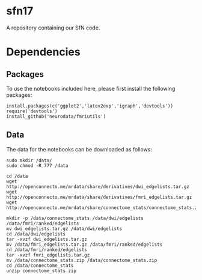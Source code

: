 # sfn17
A repository containing our SfN code. 

# Dependencies

## Packages

To use the notebooks included here, please first install the following packages:

```
install.packages(c('ggplot2','latex2exp','igraph','devtools'))
require('devtools')
install_github('neurodata/fmriutils')
```

## Data

The data for the notebooks can be downloaded as follows:

```
sudo mkdir /data/
sudo chmod -R 777 /data

cd /data
wget http://openconnecto.me/mrdata/share/derivatives/dwi_edgelists.tar.gz
wget http://openconnecto.me/mrdata/share/derivatives/fmri_edgelists.tar.gz
wget http://openconnecto.me/mrdata/share/connectome_stats/connectome_stats.zip

mkdir -p /data/connectome_stats /data/dwi/edgelists /data/fmri/ranked/edgelists
mv dwi_edgelists.tar.gz /data/dwi/edgelists
cd /data/dwi/edgelists
tar -xvzf dwi_edgelists.tar.gz
mv /data/fmri_edgelists.tar.gz /data/fmri/ranked/edgelists
cd /data/fmri/ranked/edgelists
tar -xvzf fmri_edgelists.tar.gz
mv /data/connectome_stats.zip /data/connectome_stats.zip
cd /data/connectome_stats
unzip connectome_stats.zip
```

